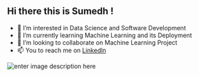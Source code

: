 ## Hi there this is Sumedh !
- 👀 I’m interested in Data Science and Software Development
- 🌱 I’m currently learning Machine Learning and its Deployment
- 💞️ I’m looking to collaborate on Machine Learning Project
- 📫 You to reach me on [Linkedln](https://www.linkedin.com/in/sumedh-patil-sp04/)


![enter image description here](https://miro.medium.com/max/1400/0*tBpl-eS41qcfLe1a.gif)
